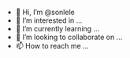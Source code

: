 - 👋 Hi, I’m @sonlele
- 👀 I’m interested in ...
- 🌱 I’m currently learning ...
- 💞️ I’m looking to collaborate on ...
- 📫 How to reach me ...

<!---
sonlele/sonlele is a ✨ special ✨ repository because its `README.md` (this file) appears on your GitHub profile.
You can click the Preview link to take a look at your changes.
--->

